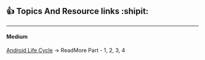 
## :+1: Topics And Resource links :shipit:


-----------------------------------------

#### Medium

 [Android Life Cycle](https://medium.com/androiddevelopers/the-android-lifecycle-cheat-sheet-part-i-single-activities-e49fd3d202ab) -> ReadMore Part - 1, 2, 3, 4 

